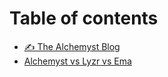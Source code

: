 # Table of contents

* [✍️ The Alchemyst Blog](README.md)
* [Alchemyst vs Lyzr vs Ema](alchemyst-vs-lyzr-vs-ema.md)
